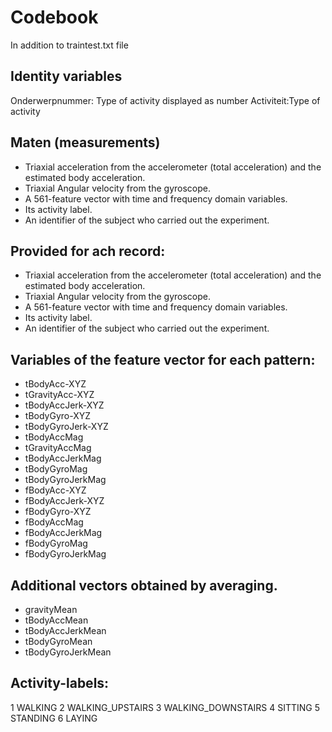 # Codebook
In addition to traintest.txt file

## Identity variables
Onderwerpnummer: Type of activity displayed as number 
Activiteit:Type of activity

## Maten (measurements)
* Triaxial acceleration from the accelerometer (total acceleration) and the estimated body acceleration.
* Triaxial Angular velocity from the gyroscope. 
* A 561-feature vector with time and frequency domain variables. 
* Its activity label. 
* An identifier of the subject who carried out the experiment.

## Provided for ach record:

* Triaxial acceleration from the accelerometer (total acceleration) and the estimated body acceleration.
* Triaxial Angular velocity from the gyroscope. 
* A 561-feature vector with time and frequency domain variables. 
* Its activity label. 
* An identifier of the subject who carried out the experiment.

## Variables of the feature vector for each pattern:  

* tBodyAcc-XYZ
* tGravityAcc-XYZ
* tBodyAccJerk-XYZ
*  tBodyGyro-XYZ
* tBodyGyroJerk-XYZ
* tBodyAccMag
* tGravityAccMag
* tBodyAccJerkMag
* tBodyGyroMag
* tBodyGyroJerkMag
* fBodyAcc-XYZ
* fBodyAccJerk-XYZ
* fBodyGyro-XYZ
* fBodyAccMag
* fBodyAccJerkMag
* fBodyGyroMag
* fBodyGyroJerkMag

## Additional vectors obtained by averaging.

* gravityMean
* tBodyAccMean
* tBodyAccJerkMean
* tBodyGyroMean
* tBodyGyroJerkMean

## Activity-labels:

1 WALKING
2 WALKING_UPSTAIRS
3 WALKING_DOWNSTAIRS
4 SITTING
5 STANDING
6 LAYING

